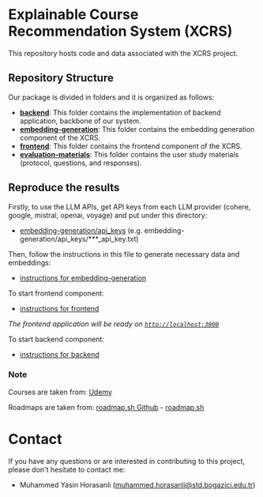 # Explainable Course Recommendation System (XCRS)

This repository hosts code and data associated with the XCRS project.

[comment]: # (This repository hosts code and data associated with the paper:)

[comment]: # (```bash @inproceedings{,  author    = {},  year      = ,  title     = {},  booktitle = {}}```)

## Repository Structure

Our package is divided in folders and it is organized as follows:
- [**backend**](backend): This folder contains the implementation of backend application, backbone of our system. 
- [**embedding-generation**](backend): This folder contains the embedding generation component of the XCRS. 
- [**frontend**](frontend): This folder contains the frontend component of the XCRS.
- [**evaluation-materials**](evaluation-materials): This folder contains the user study materials (protocol, questions, and responses).

## Reproduce the results

 Firstly, to use the LLM APIs, get API keys from each LLM provider (cohere, google, mistral, openai, voyage) and put under this directory: 
 * [embedding-generation/api_keys](embedding-generation/api_keys) 
 (e.g. embedding-generation/api_keys/***_api_key.txt)

Then, follow the instructions in this file to generate necessary data and embeddings:
 * [instructions for embedding-generation](embedding-generation/README.md)


To start frontend component:

* [instructions for frontend](frontend/README.md)

*The frontend application will be ready on [``http://localhost:3000``](http://localhost:3000)*

To start backend component:

* [instructions for backend](backend/README.md)


### Note

Courses are taken from: [Udemy](https://udemy.com)

Roadmaps are taken from: [roadmap.sh Github](https://github.com/kamranahmedse/developer-roadmap) - [roadmap.sh](https://roadmap.sh)


# Contact
If you have any questions or are interested in contributing to this project, please don't hesitate to contact me:

* Muhammed Yasin Horasanli (muhammed.horasanli@std.bogazici.edu.tr)
